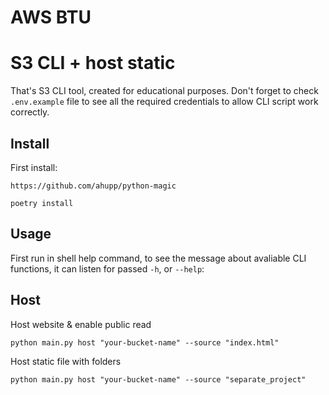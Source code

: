 # AWS BTU
# S3 CLI + host static

That's S3 CLI tool, created for educational purposes. Don't forget to check `.env.example` file to see all the required credentials to allow CLI script work correctly.

## Install
First install:
```
https://github.com/ahupp/python-magic
```

```
poetry install
```

## Usage

First run in shell help command, to see the message about avaliable CLI functions, it can listen for passed `-h`, or `--help`:

## Host
Host website & enable public read 

```shell
python main.py host "your-bucket-name" --source "index.html"
```


Host static file with folders

```shell
python main.py host "your-bucket-name" --source "separate_project"
```
